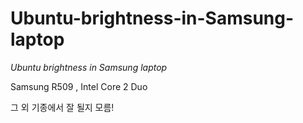 Ubuntu-brightness-in-Samsung-laptop
===================================

*Ubuntu brightness in Samsung laptop*

Samsung R509 , Intel Core 2 Duo 

그 외 기종에서 잘 될지 모름!
